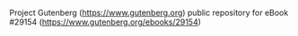 Project Gutenberg (https://www.gutenberg.org) public repository for eBook #29154 (https://www.gutenberg.org/ebooks/29154)
